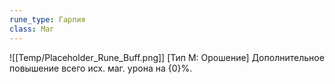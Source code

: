 ```yaml
---
rune_type: Гарпия
class: Маг
---
```

![[Temp/Placeholder_Rune_Buff.png]]
[Тип М: Орошение] Дополнительное повышение всего исх. маг. урона на {0}%.
